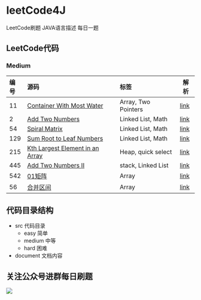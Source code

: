 # leetCode4J
LeetCode刷题 JAVA语言描述
每日一题
## LeetCode代码

### Medium

| 编号   |   源码                                | 标签                             |解析|
| :--- | :--------------------------------------- | :------------------------------- |------|
| 11    | [Container With Most Water](https://github.com/tinet-shenjg/leetCode4J/blob/master/src/main/java/com/alex/leetcode/demo/medium/MaxArea.java)|  Array, Two Pointers |[link](https://mp.weixin.qq.com/s?__biz=MzI1NjY3NDcxNw==&mid=2247483783&idx=1&sn=169d79502ff9a828d2bc48aab950b8a7&chksm=ea225f75dd55d6630a4ac4b0c91c04408e1257271d729842e39fdac81bce99903d73026bc595&token=746306072&lang=zh_CN#rd)|
| 2  | [Add Two Numbers](https://github.com/tinet-shenjg/leetCode4J/blob/master/src/main/java/com/alex/leetcode/demo/medium/AddTwoNumbers.java) | Linked List, Math |[link](https://mp.weixin.qq.com/s?__biz=MzI1NjY3NDcxNw==&mid=2247483770&idx=1&sn=1c6128a911d33df4e8b0fb40f2b8626c&chksm=ea225f88dd55d69e2f8b0d848974a31013f45dc162a1de68111b09a452fcb173cac451c94474&token=746306072&lang=zh_CN#rd)|
| 54  | [Spiral Matrix](https://github.com/tinet-shenjg/leetCode4J/blob/master/src/main/java/com/alex/leetcode/demo/medium/SpiralOrder.java) | Linked List, Math |[link](https://mp.weixin.qq.com/s?__biz=MzI1NjY3NDcxNw==&mid=2247483788&idx=1&sn=6957f1c4e53ae0f360b8fb8864339b70&chksm=ea225f7edd55d6680d590f83363ac5ebabcb2db0609e72970ed7fdba5963aea57d3b5100074c&token=231366566&lang=zh_CN#rd)|
| 129  | [Sum Root to Leaf Numbers](https://github.com/tinet-shenjg/leetCode4J/blob/master/src/main/java/com/alex/leetcode/demo/medium/SumNumbers.java) | Linked List, Math |[link](https://mp.weixin.qq.com/s?__biz=MzI1NjY3NDcxNw==&mid=2247483820&idx=1&sn=cc1625bf8d4acd751c8a3a2b388ce2a0&chksm=ea225f5edd55d64869b456f4fc031d51fd0beb415b4a39f648a55789b3052c46b593ba54ea1f&token=814682208&lang=zh_CN#rd)|
| 215  | [Kth Largest Element in an Array](https://github.com/tinet-shenjg/leetCode4J/blob/master/src/main/java/com/alex/leetcode/demo/medium/KNumber.java) | Heap, quick select |[link](https://mp.weixin.qq.com/s?__biz=MzI1NjY3NDcxNw==&tempkey=MTA1Nl9sYXEyaUc1dExZVjVxcThYc2lQRHpCblRZVTlzakJ0RXB6V2dUZVA4bHUyS3NwdzkwYnRGLVZfT1Rna3RwTjhhUDJUdFI0MmkzSGYxTi1LNF9fWW52bGx3XzlybnZrVFdWZzhwZ1BKbUFuVlZsb0Y0X0xNVFF3RkhqRmFnUnFUV2RuczFnUjJ0d3FQeGNvNWtDMDZqTG5abVRkZFRJLWJJNG5ycW53fn4%3D&chksm=6a225f425d55d6549b95fb9cf05910da8a4aa091cafe78edcac5490e67890615043db8e7998c#rd)|
| 445  | [Add Two Numbers II](https://github.com/tinet-shenjg/leetCode4J/blob/master/src/main/java/com/alex/leetcode/demo/medium/AddTwoNumbersPro.java) | stack, Linked List |[link](https://mp.weixin.qq.com/s?__biz=MzI1NjY3NDcxNw==&mid=2247483837&idx=1&sn=1cd85764b4e13329aafa88c185f18afc&chksm=ea225f4fdd55d659ef371df760f177f022ce085d5db49d46eaa6bc30e7a1fcb8ae029c4bf0d5&token=2012501740&lang=zh_CN#rd)|
| 542  | [01矩阵](https://github.com/tinet-shenjg/leetCode4J/blob/master/src/main/java/com/alex/leetcode/demo/medium/Matrixst.java) | Array |[link](https://mp.weixin.qq.com/s/p0KffCRQYPxyBGZwTbTOew)|
| 56  | [合并区间](https://github.com/tinet-shenjg/leetCode4J/blob/master/src/main/java/com/alex/leetcode/demo/medium/MergeIntervals.java) | Array |[link](https://mp.weixin.qq.com/s/p0KffCRQYPxyBGZwTbTOew)|

## 代码目录结构
- src 代码目录
    - easy 简单
    - medium 中等
    - hard 困难
- document 文档内容
## 关注公众号进群每日刷题
![](https://tva1.sinaimg.cn/large/00831rSTly1gdojqco0o3j30go0go18s.jpg)
